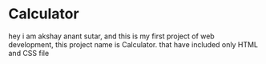 # Calculator
hey i am akshay anant sutar, and this is my first project of web development,  this project name is Calculator. that have included only HTML and CSS file

